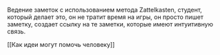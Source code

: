 Ведение заметок с использованием метода Zattelkasten, студент, который делает это, он не тратит время на игры, он просто пишет заметку, создает ссылку на те заметки, которые имеют интуитивную связь.

[[Как идеи могут помочь человеку]]
